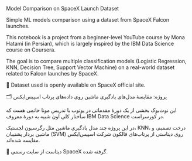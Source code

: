 Model Comparison on SpaceX Launch Dataset


Simple ML models comparison using a dataset from SpaceX Falcon launches.



This notebook is a project from a beginner-level YouTube course by Mona Hatami (in Persian), which is largely inspired by the IBM Data Science course on Coursera.

The goal is to compare multiple classification models (Logistic Regression, KNN, Decision Tree, Support Vector Machine) on a real-world dataset related to Falcon launches by SpaceX.



📁 Dataset used is openly available on SpaceX official site.

🗂 پروژه: مقایسهٔ مدل‌های یادگیری ماشین روی داده‌های پرتاب اسپیس‌ایکس


این نوت‌بوک بخشی از یک دورهٔ مقدماتی در یوتوب با تدریس مونا حاتمی هست که ساختار کلی اون شبیه به دورهٔ معروف IBM Data Science در کورسراست.



در این پروژه چند مدل یادگیری ماشین مثل رگرسیون لجستیک، KNN، درخت تصمیم، و ماشین بردار پشتیبان (SVM) روی دیتاستی از پرتاب‌های فالکون شرکت اسپیس‌ایکس مقایسه شده‌اند.



📌 دیتاست از سایت رسمی SpaceX گرفته شده.
